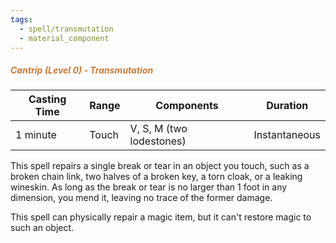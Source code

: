 ```yaml
---
tags:
  - spell/transmutation
  - material_component
---
```

##### *<span style="color:rgb(203, 123, 55)">Cantrip (Level 0) - Transmutation</span>*

| Casting Time | Range | Components               | **Duration**  |
| ------------ | ----- | ------------------------ | ------------- |
| 1 minute     | Touch | V, S, M (two lodestones) | Instantaneous |


This spell repairs a single break or tear in an object you touch, such as a broken chain link, two halves of a broken key, a torn cloak, or a leaking wineskin. As long as the break or tear is no larger than 1 foot in any dimension, you mend it, leaving no trace of the former damage.  

This spell can physically repair a magic item, but it can't restore magic to such an object.